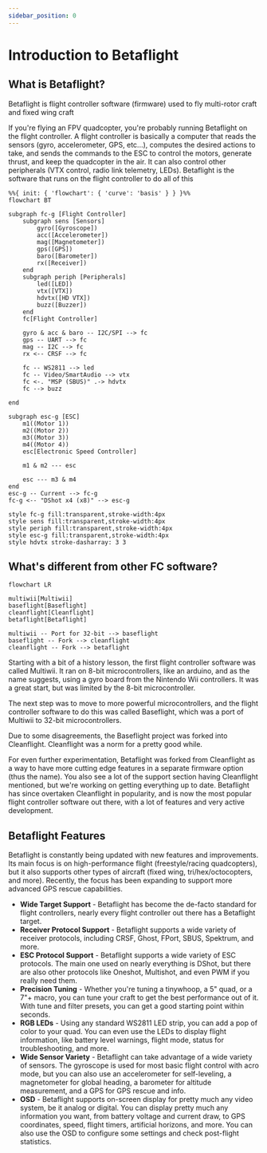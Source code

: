 ```yaml
---
sidebar_position: 0
---
```


# Introduction to Betaflight

## What is Betaflight?

Betaflight is flight controller software (firmware) used to fly multi-rotor craft and fixed wing craft

If you're flying an FPV quadcopter, you're probably running Betaflight on the flight controller. A flight controller is basically a computer that reads the sensors
(gyro, accelerometer, GPS, etc...), computes the desired actions to take, and sends the commands to the ESC to control the motors, generate thrust, and keep the quadcopter in the air. It can also control other peripherals (VTX control, radio link telemetry, LEDs).
Betaflight is the software that runs on the flight controller to do all of this

```mermaid
%%{ init: { 'flowchart': { 'curve': 'basis' } } }%%
flowchart BT

subgraph fc-g [Flight Controller]
	subgraph sens [Sensors]
		gyro([Gyroscope])
		acc([Accelerometer])
		mag([Magnetometer])
		gps([GPS])
		baro([Barometer])
		rx([Receiver])
	end
	subgraph periph [Peripherals]
		led([LED])
		vtx([VTX])
		hdvtx([HD VTX])
		buzz([Buzzer])
	end
	fc[Flight Controller]

	gyro & acc & baro -- I2C/SPI --> fc
	gps -- UART --> fc
	mag -- I2C --> fc
	rx <-- CRSF --> fc

	fc -- WS2811 --> led
	fc -- Video/SmartAudio --> vtx
	fc <-. "MSP (SBUS)" .-> hdvtx
	fc --> buzz

end

subgraph esc-g [ESC]
    m1((Motor 1))
	m2((Motor 2))
	m3((Motor 3))
	m4((Motor 4))
    esc[Electronic Speed Controller]

    m1 & m2 --- esc

    esc --- m3 & m4
end
esc-g -- Current --> fc-g
fc-g <-- "DShot x4 (x8)" --> esc-g

style fc-g fill:transparent,stroke-width:4px
style sens fill:transparent,stroke-width:4px
style periph fill:transparent,stroke-width:4px
style esc-g fill:transparent,stroke-width:4px
style hdvtx stroke-dasharray: 3 3

```

## What's different from other FC software?

```mermaid
flowchart LR

multiwii[Multiwii]
baseflight[Baseflight]
cleanflight[Cleanflight]
betaflight[Betaflight]

multiwii -- Port for 32-bit --> baseflight
baseflight -- Fork --> cleanflight
cleanflight -- Fork --> betaflight
```

Starting with a bit of a history lesson, the first flight controller software was called Multiwii. It ran on 8-bit microcontrollers, like an arduino, and as the name suggests, using a gyro board from the Nintendo Wii controllers. It was a great start, but was limited by the 8-bit microcontroller.

The next step was to move to more powerful microcontrollers, and the flight controller software to do this was called Baseflight, which was a port of Multiwii to 32-bit microcontrollers.

Due to some disagreements, the Baseflight project was forked into Cleanflight. Cleanflight was a norm for a pretty good while.

For even further experimentation, Betaflight was forked from Cleanflight as a way to have more cutting edge features in a separate firmware option (thus the name). You also see a lot of the support section having Cleanflight mentioned, but we're working on getting everything up to date. Betaflight has since overtaken Cleanflight in popularity, and is now the most popular flight controller software out there, with a lot of features and very active development.

## Betaflight Features

Betaflight is constantly being updated with new features and improvements. Its main focus is on high-performance flight (freestyle/racing quadcopters), but it also supports other types of aircraft (fixed wing, tri/hex/octocopters, and more). Recently, the focus has been expanding to support more advanced GPS rescue capabilities.

- **Wide Target Support** - Betaflight has become the de-facto standard for flight controllers, nearly every flight controller out there has a Betaflight target.
- **Receiver Protocol Support** - Betaflight supports a wide variety of receiver protocols, including CRSF, Ghost, FPort, SBUS, Spektrum, and more.
- **ESC Protocol Support** - Betaflight supports a wide variety of ESC protocols. The main one used on nearly everything is DShot, but there are also other protocols like Oneshot, Multishot, and even PWM if you really need them.
- **Precision Tuning** - Whether you're tuning a tinywhoop, a 5" quad, or a 7"+ macro, you can tune your craft to get the best performance out of it. With tune and filter presets, you can get a good starting point within seconds.
- **RGB LEDs** - Using any standard WS2811 LED strip, you can add a pop of color to your quad. You can even use the LEDs to display flight information, like battery level warnings, flight mode, status for troubleshooting, and more.
- **Wide Sensor Variety** - Betaflight can take advantage of a wide variety of sensors. The gyroscope is used for most basic flight control with acro mode, but you can also use an accelerometer for self-leveling, a magnetometer for global heading, a barometer for altitude measurement, and a GPS for GPS rescue and info.
- **OSD** - Betaflight supports on-screen display for pretty much any video system, be it analog or digital. You can display pretty much any information you want, from battery voltage and current draw, to GPS coordinates, speed, flight timers, artificial horizons, and more. You can also use the OSD to configure some settings and check post-flight statistics.
